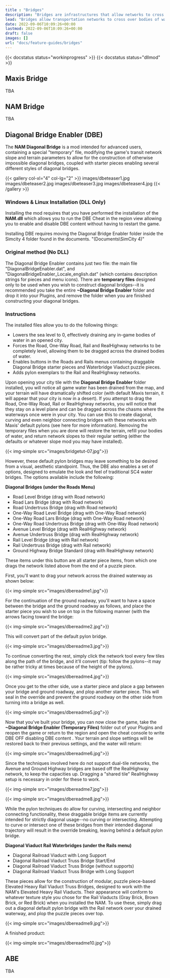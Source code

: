 ```yaml
---
title : "Bridges"
description: "Bridges are infrastructures that allow networks to cross bodies of water."
lead: "Bridges allow transportation networks to cross over bodies of water. This system includes not only the bridges developed by Maxis but also the various bridges that have been introduced by the NAM Team over time also expanding the bridge-building capabilities."
date: 2022-09-06T10:09:26+00:00
lastmod: 2022-09-06T10:09:26+00:00
draft: false
images: []
url: "docs/feature-guides/bridges"
---
```


{{< docstatus status="workinprogress" >}}
{{< docstatus status="dllmod" >}}

## Maxis Bridge

TBA

## NAM Bridge

TBA

## Diagonal Bridge Enabler (DBE)

The **NAM Diagonal Bridge** is a mod intended for advanced users, containing a special "temporary" file, modifying the game's transit network slope and terrain parameters to allow for the construction of otherwise impossible diagonal bridges, coupled with starter pieces enabling several different styles of diagonal bridges.

{{< gallery col-xl="4" col-lg="2" >}}
images/dbeteaser1.jpg
images/dbeteaser2.jpg
images/dbeteaser3.jpg
images/dbeteaser4.jpg
{{< /gallery >}}

### Windows & Linux Installation (DLL Only)

Installing the mod requires that you have performed the installation of the **NAM.dll** which allows you to run the DBE Cheat in the region view allowing you to enable and disable DBE content without having to restart the game. 

Installing DBE requires moving the Diagonal Bridge Enabler folder inside the Simcity 4 folder found in the documents. "(Documents\SimCity 4)"

### Original method (No DLL)

The Diagonal Bridge Enabler contains just two file: the main file "DiagonalBridgeEnabler.dat", and "DiagonalBridgeEnabler_Locale_english.dat" (which contains description strings for pieces and menu icons). There are **temporary files** designed only to be used when you wish to construct diagonal bridges--it is recommended you take the entire **~Diagonal Bridge Enabler** folder and drop it into your Plugins, and remove the folder when you are finished constructing your diagonal bridges.

### Instructions

The installed files allow you to do the following things: 

* Lowers the sea level to 0, effectively draining any in-game bodies of water in an opened city.
* Forces the Road, One-Way Road, Rail and RealHighway networks to be completely level, allowing them to be dragged across the drained bodies of water.
* Enables buttons in the Roads and Rails menus containing draggable Diagonal Bridge starter pieces and Waterbridge Viaduct puzzle pieces.
* Adds pylon exemplars to the Rail and RealHighway networks.

Upon opening your city tile with the **Diagonal Bridge Enabler** folder installed, you will notice all game water has been drained from the map, and your terrain will have dramatically shifted color (with default Maxis terrain, it will appear that your city is now in a desert). If you attempt to drag the Road, One-Way Road, Rail or RealHighway networks, you will notice that they stay on a level plane and can be dragged across the chasms where the waterways once were in your city. You can use this to create diagonal, curving and even neighbor connecting bridges with these networks with Maxis' default pylons (see here for more information). Removing the temporary files when you are done will restore the terrain, refill your bodies of water, and return network slopes to their regular setting (either the defaults or whatever slope mod you may have installed).

{{< img-simple src="images/bridgetut-07.jpg">}}

However, these default pylon bridges may leave something to be desired from a visual, aesthetic standpoint. Thus, the DBE also enables a set of options, designed to emulate the look and feel of traditional SC4 water bridges.
The options available include the following:

**Diagonal Bridges (under the Roads Menu)**

* Road Level Bridge (drag with Road network)
* Road Lars Bridge (drag with Road network)
* Road Undertruss Bridge (drag with Road network)
* One-Way Road Level Bridge (drag with One-Way Road network)
* One-Way Road Lars Bridge (drag with One-Way Road network)
* One-Way Road Undertruss Bridge (drag with One-Way Road network)
* Avenue Level Bridge (drag with RealHighway network)
* Avenue Undertruss Bridge (drag with RealHighway network)
* Rail Level Bridge (drag with Rail network)
* Rail Undertruss Bridge (drag with Rail network)
* Ground Highway Bridge Standard (drag with RealHighway network)

These items under this button are all starter piece items, from which one drags the network listed above from the end of a puzzle piece.

First, you'll want to drag your network across the drained waterway as shown below:

{{< img-simple src="images/dbereadme1.jpg">}}

For the continuation of the ground roadway, you'll want to have a space between the bridge and the ground roadway as follows, and place the starter piece you wish to use on top in the following manner (with the arrows facing toward the bridge:

{{< img-simple src="images/dbereadme2.jpg">}}

This will convert part of the default pylon bridge.

{{< img-simple src="images/dbereadme3.jpg">}}

To continue converting the rest, simply click the network tool every few tiles along the path of the bridge, and it'll convert (tip: follow the pylons--it may be rather tricky at times because of the height of the pylons).

{{< img-simple src="images/dbereadme4.jpg">}}

Once you get to the other side, use a starter piece and place a gap between your bridge and ground roadway, and plop another starter piece. This will seal in the override and prevent the ground roadway on the other side from turning into a bridge as well.

{{< img-simple src="images/dbereadme5.jpg">}}

Now that you've built your bridge, you can now close the game, take the **~Diagonal Bridge Enabler (Temporary Files)**  folder out of your Plugins and reopen the game or return to the region and open the cheat console to write DBE OFF disabling DBE content . Your terrain and slope settings will be restored back to their previous settings, and the water will return:

{{< img-simple src="images/dbereadme6.jpg">}}

Since the techniques involved here do not support dual-tile networks, the Avenue and Ground Highway bridges are based off the RealHighway network, to keep the capacities up. Dragging a "shared tile" RealHighway setup is necessary in order for these to work.

{{< img-simple src="images/dbereadme7.jpg">}}

{{< img-simple src="images/dbereadme8.jpg">}}

While the pylon techniques do allow for curving, intersecting and neighbor connecting functionality, these draggable bridge items are currently intended for strictly diagonal usage--no curving or intersecting. Attempting to curve or intersect one of these bridges from their intended diagonal trajectory will result in the override breaking, leaving behind a default pylon bridge.

**Diagonal Viaduct Rail Waterbridges (under the Rails menu)**

* Diagonal Railroad Viaduct with Long Support
* Diagonal Railroad Viaduct Truss Bridge Start/End
* Diagonal Railroad Viaduct Truss Bridge (without supports)
* Diagonal Railroad Viaduct Truss Bridge with Long Support

These pieces allow for the construction of modular, puzzle piece-based Elevated Heavy Rail Viaduct Truss Bridges, designed to work with the NAM's Elevated Heavy Rail Viaducts. Their appearance will conform to whatever texture style you chose for the Rail Viaducts (Gray Brick, Brown Brick, or Red Brick) when you installed the NAM. To use these, simply drag out a diagonal default pylon bridge with the Rail network over your drained waterway, and plop the puzzle pieces over top.

{{< img-simple src="images/dbereadme9.jpg">}}

A finished product:

{{< img-simple src="images/dbereadme10.jpg">}}

## ABE

TBA
